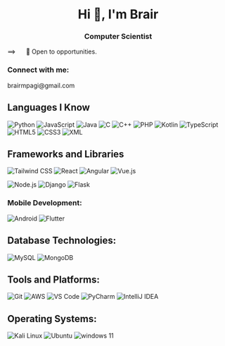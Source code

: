 <h1 align="center">Hi 👋, I'm Brair</h1>
<h3 align="center"> Computer Scientist</h3>


 ==>  &nbsp;&nbsp;&nbsp;&nbsp;  👀 Open to opportunities.

<h3 align="left">Connect with me:</h3>
brairmpagi@gmail.com
 
## Languages I Know

 ![Python](https://img.icons8.com/color/48/000000/python.png)  ![JavaScript](https://img.icons8.com/color/48/000000/javascript.png) ![Java](https://img.icons8.com/color/48/000000/java-coffee-cup-logo.png) <img src="https://img.icons8.com/?size=48&id=JRi615uFErMu&format=png&color=000000" alt="C"/> ![C++](https://img.icons8.com/color/48/000000/c-plus-plus-logo.png)  ![PHP](https://img.icons8.com/color/48/000000/php.png) ![Kotlin](https://img.icons8.com/color/48/000000/kotlin.png)  ![TypeScript](https://img.icons8.com/ios/50/000000/typescript.png) 
 ![HTML5](https://img.icons8.com/color/48/000000/html-5.png) ![CSS3](https://img.icons8.com/color/48/000000/css3.png)  ![XML](https://img.icons8.com/color/48/000000/xml.png) 


## Frameworks and Libraries
![Tailwind CSS](https://img.icons8.com/?size=48&id=4PiNHtUJVbLs&format=png&color=000000)
![React](https://img.icons8.com/color/48/000000/react-native.png) ![Angular](https://img.icons8.com/color/48/000000/angularjs.png) ![Vue.js](https://img.icons8.com/color/48/000000/vue-js.png)

![Node.js](https://img.icons8.com/color/48/000000/nodejs.png) ![Django](https://img.icons8.com/color/48/000000/django.png)  ![Flask](https://img.icons8.com/ios/50/000000/flask.png)

### Mobile Development:
![Android](https://img.icons8.com/color/48/000000/android-os.png) ![Flutter](https://img.icons8.com/color/48/000000/flutter.png) 

## Database Technologies:
![MySQL](https://img.icons8.com/color/48/000000/mysql-logo.png) ![MongoDB](https://img.icons8.com/color/48/000000/mongodb.png)

## Tools and Platforms:
![Git](https://img.icons8.com/color/48/000000/git.png) ![AWS](https://img.icons8.com/color/48/000000/amazon-web-services.png) ![VS Code](https://img.icons8.com/color/48/000000/visual-studio-code-2019.png) 
<img src="https://img.icons8.com/color/48/000000/pycharm.png" alt="PyCharm"/> <img src="https://img.icons8.com/color/48/000000/intellij-idea.png" alt="IntelliJ IDEA"/>

## Operating Systems:
![Kali Linux](https://img.icons8.com/?size=48&id=CIAZz2CYc6Kc&format=png&color=000000) <img src="https://img.icons8.com/color/48/000000/ubuntu.png" alt="Ubuntu"/> 
![windows 11](https://img.icons8.com/?size=48&id=TuXN3JNUBGOT&format=png&color=000000)
